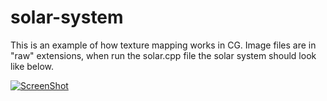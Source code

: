 # solar-system

This is an example of how texture mapping works in CG.
Image files are in "raw" extensions, when run the solar.cpp file the solar system should look like below.

[![ScreenShot](http://amylily.io/wp-content/uploads/2016/11/Screen-Shot-2559-11-02-at-17.57.27.png)](https://youtu.be/DrZzekpgMFI)

